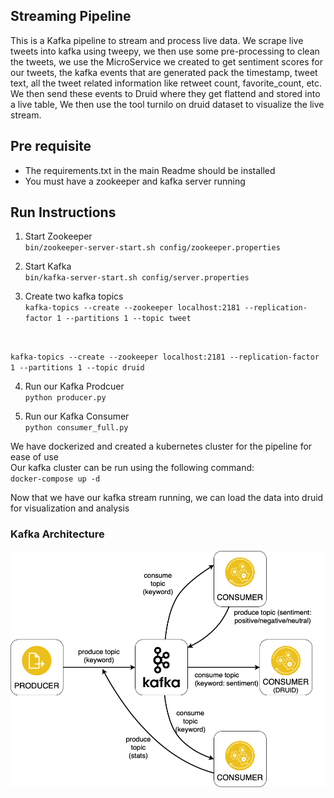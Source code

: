 ## Streaming Pipeline

This is a Kafka pipeline to stream and process live data. We scrape live tweets into kafka using tweepy, 
we then use some pre-processing to clean the tweets, we use the MicroService we created to get sentiment scores for our tweets, 
the kafka events that are generated pack the timestamp, tweet text, all the tweet related information like retweet count, favorite_count, etc.
We then send these events to Druid where they get flattend and stored into a live table, We then use the tool turnilo on druid dataset to visualize the live stream.


## Pre requisite
- The requirements.txt in the main Readme should be installed
- You must have a zookeeper and kafka server running


## Run Instructions 

1. Start Zookeeper <br/>
`
 bin/zookeeper-server-start.sh config/zookeeper.properties
`

2. Start Kafka <br/>
`
bin/kafka-server-start.sh config/server.properties
`

3. Create two kafka topics<br/>
`
kafka-topics --create --zookeeper localhost:2181 --replication-factor 1 --partitions 1 --topic tweet
`
<br/>

`
kafka-topics --create --zookeeper localhost:2181 --replication-factor 1 --partitions 1 --topic druid
`

4. Run our Kafka Prodcuer<br/>
`
python producer.py
`

5. Run our Kafka Consumer<br/>
`
python consumer_full.py
`

We have dockerized and created a kubernetes cluster for the pipeline for ease of use</br>
Our kafka cluster can be run using the following command: </br>
`
docker-compose up -d
`

Now that we have our kafka stream running, we can load the data into druid for visualization and analysis
 
### Kafka Architecture

![alt text](https://github.com/SidNimbalkar/CSYE7245FinalProject/blob/master/Images/Kafka.png)


